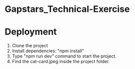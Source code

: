 Gapstars_Technical-Exercise
===================


Deployment
==========
1. Clone the project
2. Install dependencies: "npm install"
4. Type "npm run dev" command to start the project.
5. Find the cat-card.jpeg inside the project folder.

